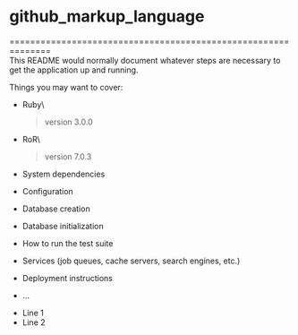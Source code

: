 # github_markup_language


==============================================================\
This README would normally document whatever steps are necessary to get the
application up and running.

Things you may want to cover:

* Ruby\
  > version 3.0.0
* RoR\
  > version 7.0.3
* System dependencies

* Configuration

* Database creation

* Database initialization

* How to run the test suite

* Services (job queues, cache servers, search engines, etc.)

* Deployment instructions

* ...

<ul>
<li>Line 1</li>
<li>Line 2</li>
</ul>
